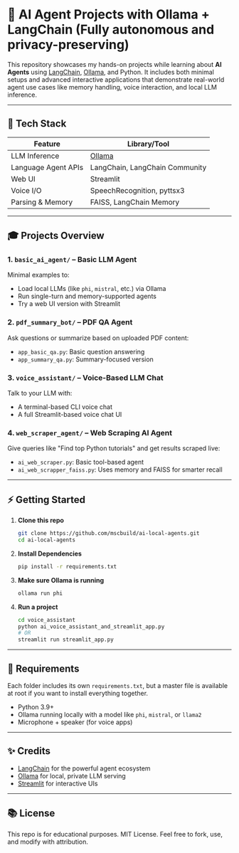 # 🧠 AI Agent Projects with Ollama + LangChain (Fully autonomous and privacy-preserving)

This repository showcases my hands-on projects while learning about **AI Agents** using [LangChain](https://www.langchain.com/), [Ollama](https://ollama.com), and Python. It includes both minimal setups and advanced interactive applications that demonstrate real-world agent use cases like memory handling, voice interaction, and local LLM inference.

 
---

## 🔧 Tech Stack

| Feature             | Library/Tool                   |
| ------------------- | ------------------------------ |
| LLM Inference       | [Ollama](https://ollama.com)   |
| Language Agent APIs | LangChain, LangChain Community |
| Web UI              | Streamlit                      |
| Voice I/O           | SpeechRecognition, pyttsx3     |
| Parsing & Memory    | FAISS, LangChain Memory        |

---

## 🎓 Projects Overview

### 1. `basic_ai_agent/` – Basic LLM Agent

Minimal examples to:

* Load local LLMs (like `phi`, `mistral`, etc.) via Ollama
* Run single-turn and memory-supported agents
* Try a web UI version with Streamlit

### 2. `pdf_summary_bot/` – PDF QA Agent

Ask questions or summarize based on uploaded PDF content:

* `app_basic_qa.py`: Basic question answering
* `app_summary_qa.py`: Summary-focused version

### 3. `voice_assistant/` – Voice-Based LLM Chat

Talk to your LLM with:

* A terminal-based CLI voice chat
* A full Streamlit-based voice chat UI

### 4. `web_scraper_agent/` – Web Scraping AI Agent

Give queries like "Find top Python tutorials" and get results scraped live:

* `ai_web_scraper.py`: Basic tool-based agent
* `ai_web_scrapper_faiss.py`: Uses memory and FAISS for smarter recall

---

## ⚡ Getting Started

1. **Clone this repo**

   ```bash
   git clone https://github.com/mscbuild/ai-local-agents.git
   cd ai-local-agents
   ```

2. **Install Dependencies**

   ```bash
   pip install -r requirements.txt
   ```

3. **Make sure Ollama is running**

   ```bash
   ollama run phi
   ```

4. **Run a project**

   ```bash
   cd voice_assistant
   python ai_voice_assistant_and_streamlit_app.py
   # OR
   streamlit run streamlit_app.py
   ```

---

## 📜 Requirements

Each folder includes its own `requirements.txt`, but a master file is available at root if you want to install everything together.

* Python 3.9+
* Ollama running locally with a model like `phi`, `mistral`, or `llama2`
* Microphone + speaker (for voice apps)

---

## ✨ Credits

* [LangChain](https://www.langchain.com/) for the powerful agent ecosystem
* [Ollama](https://ollama.com) for local, private LLM serving
* [Streamlit](https://streamlit.io) for interactive UIs

---

## 📚 License

This repo is for educational purposes. MIT License. Feel free to fork, use, and modify with attribution.
